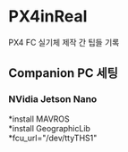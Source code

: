 # PX4inReal
PX4 FC 실기체 제작 간 팁들 기록

## Companion PC 세팅

### NVidia Jetson Nano
*install MAVROS  
*install GeographicLib  
*fcu_url="/dev/ttyTHS1"
